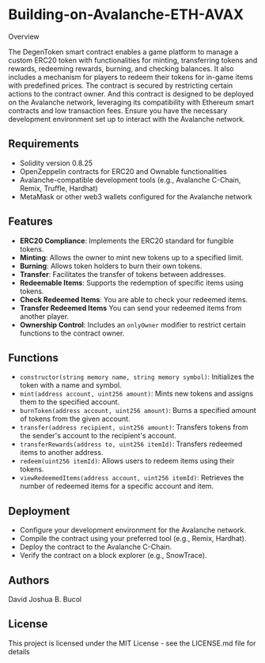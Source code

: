 # Building-on-Avalanche-ETH-AVAX
Overview

The DegenToken smart contract enables a game platform to manage a custom ERC20 token with functionalities for minting, transferring tokens and rewards, redeeming rewards, burning, and checking balances. It also includes a mechanism for players to redeem their tokens for in-game items with predefined prices. The contract is secured by restricting certain actions to the contract owner. And this contract is designed to be deployed on the Avalanche network, leveraging its compatibility with Ethereum smart contracts and low transaction fees. Ensure you have the necessary development environment set up to interact with the Avalanche network.

## Requirements
* Solidity version 0.8.25
* OpenZeppelin contracts for ERC20 and Ownable functionalities
* Avalanche-compatible development tools (e.g., Avalanche C-Chain, Remix, Truffle, Hardhat)
* MetaMask or other web3 wallets configured for the Avalanche network

## Features
- **ERC20 Compliance**: Implements the ERC20 standard for fungible tokens.
- **Minting**: Allows the owner to mint new tokens up to a specified limit.
- **Burning**: Allows token holders to burn their own tokens.
- **Transfer**: Facilitates the transfer of tokens between addresses.
- **Redeemable Items**: Supports the redemption of specific items using tokens.
- **Check Redeemed Items**: You are able to check your redeemed items.
- **Transfer Redeemed Items** You can send your redeemed items from another player.
- **Ownership Control**: Includes an `onlyOwner` modifier to restrict certain functions to the contract owner.

 ## Functions
- `constructor(string memory name, string memory symbol)`: Initializes the token with a name and symbol.
- `mint(address account, uint256 amount)`: Mints new tokens and assigns them to the specified account.
- `burnToken(address account, uint256 amount)`: Burns a specified amount of tokens from the given account.
- `transfer(address recipient, uint256 amount)`: Transfers tokens from the sender's account to the recipient's account.
- `transferRewards(address to, uint256 itemId)`: Transfers redeemed items to another address.
- `redeem(uint256 itemId)`: Allows users to redeem items using their tokens.
- `viewRedeemedItems(address account, uint256 itemId)`: Retrieves the number of redeemed items for a specific account and item.

## Deployment
* Configure your development environment for the Avalanche network.
* Compile the contract using your preferred tool (e.g., Remix, Hardhat).
* Deploy the contract to the Avalanche C-Chain.
* Verify the contract on a block explorer (e.g., SnowTrace).

## Authors
David Joshua B. Bucol

## License
This project is licensed under the MIT License - see the LICENSE.md file for details
